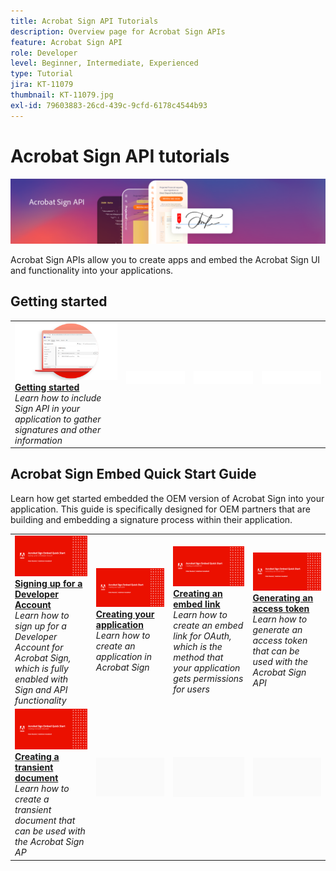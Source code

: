 ```yaml
---
title: Acrobat Sign API Tutorials
description: Overview page for Acrobat Sign APIs
feature: Acrobat Sign API
role: Developer
level: Beginner, Intermediate, Experienced
type: Tutorial
jira: KT-11079
thumbnail: KT-11079.jpg
exl-id: 79603883-26cd-439c-9cfd-6178c4544b93
---
```

# Acrobat Sign API tutorials

![Acrobat Sign API Banner](../assets/acrobatsignhero.png)

Acrobat Sign APIs allow you to create apps and embed the Acrobat Sign UI and functionality into your applications.

## Getting started

<table style="table-layout:fixed">
<tr>
   <td>
    <a href="signapi.md">
      <img alt="Getting started" src="assets/GSASAPI_thumb.png" />
    </a>
    <div>
    <a href="signapi.md"><strong>Getting started</strong></a>
    </div>
    <em>Learn how to include Sign API in your application to gather signatures and other information</em>
    <br>
  </td>
  <td>
    <img alt="Spacer" src="../assets/WhiteBanner_Placeholder.png" />
    <div>
    <br>
  </td>
  <td>
    <img alt="Spacer" src="../assets/WhiteBanner_Placeholder.png" />
    <div>
    <br>
  </td>
  <td>
    <img alt="Spacer" src="../assets/WhiteBanner_Placeholder.png" />
    <div>
    <br>
  </td>
</tr>
</table>

## Acrobat Sign Embed Quick Start Guide

Learn how get started embedded the OEM version of Acrobat Sign into your application. This guide is specifically designed for OEM partners that are building and embedding a signature process within their application.

<table style="table-layout:fixed">
<tr>
 <td>
   <a href="sign-up-developer-account.md">
      <img alt="Signing up for a Developer Account" src="assets/Signingup_1280.png" />
   </a>
    <div>
   <a href="sign-up-developer-account.md"><strong>Signing up for a Developer Account</strong></a>
    </div>
    <em>Learn how to sign up for a Developer Account for Acrobat Sign, which is fully enabled with Sign and API functionality</em>
    <br>
  </td>
  <td>
   <a href="creating-your-application.md">
      <img alt="Creating your application" src="assets/Creatingyourapplication_1280.png" />
   </a>
    <div>
   <a href="creating-your-application.md"><strong>Creating your application</strong></a>
    </div>
    <em>Learn how to create an application in Acrobat Sign</em>
    <br>
  </td>
   <td>
   <a href="creating-an-embed-link.md">
      <img alt="Creating an embed link" src="assets/Creatinganembedlink_1280.png" />
   </a>
    <div>
   <a href="creating-an-embed-link.md"><strong>Creating an embed link</strong></a>
    </div>
    <em>Learn how to create an embed link for OAuth, which is the method that your application gets permissions for users</em>
    <br>
  </td>
  <td>
   <a href="generating-an-access-token.md">
      <img alt="Generating an access token" src="assets/Generatingyouraccesstoken_1280.png" />
   </a>
    <div>
   <a href="generating-an-access-token.md"><strong>Generating an access token</strong></a>
    </div>
    <em>Learn how to generate an access token that can be used with the Acrobat Sign API</em>
    <br>
  </td>
</tr>
<tr>
  <td>
   <a href="creating-a-transient-document.md">
      <img alt="Creating a transient document" src="assets/Creatingatransientdocument_1280.png" />
   </a>
    <div>
   <a href="creating-a-transient-document.md"><strong>Creating a transient document</strong></a>
    </div>
    <em>Learn how to create a transient document that can be used with the Acrobat Sign AP</em>
    <br>
  </td>
  <td>
    <img alt="Spacer" src="../assets/GrayBanner_Placeholder.png" />
    <div>
    <br>
  </td>
   <td>
    <img alt="Spacer" src="../assets/GrayBanner_Placeholder.png" />
    <div>
    <br>
  </td>
  <td>
    <img alt="Spacer" src="../assets/GrayBanner_Placeholder.png" />
    <div>
    <br>
  </td>
</tr>
</table>
